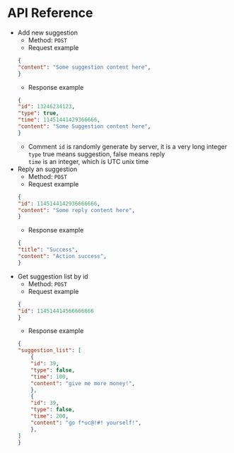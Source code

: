 # API Reference
- Add new suggestion
    - Method: `POST`
    - Request example
    ```json
    {
	"content": "Some suggestion content here",
    }
    ```
    - Response example
    ```json
    {
	"id": 13246234123,
	"type": true,
	"time": 11451441429366666,
	"content": "Some Suggestion content here",
    }
    ```
    - Comment
    `id` is randomly generate by server, it is a very long integer  
    `type` true means suggestion, false means reply  
    `time` is an integer, which is UTC unix time
- Reply an suggestion
    - Method: `POST`
    - Request example
    ```json
    {
	"id": 1145144142936666666,
	"content": "Some reply content here",
    }
    ```
    - Response example
    ```json
    {
	"title": "Success",
	"content": "Action success",
    }
    ```
- Get suggestion list by id
    - Method: `POST`
    - Request example
    ```json
    {
	"id": 114514414566666666
    }
    ```
    - Response example
    ```json
    {
	"suggestion_list": [
	    {
		"id": 39,
		"type": false,
		"time": 100,
		"content": "give me more money!",
	    },
	    {
		"id": 39,
		"type": false,
		"time": 200,
		"content": "go f*uc@!#! yourself!",
	    },
	]
    }
